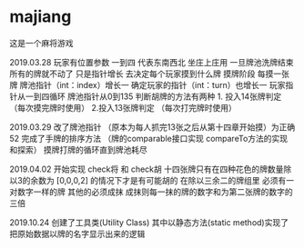 # majiang

这是一个麻将游戏


2019.03.28
玩家有位置参数 一到四 代表东南西北 坐庄上庄用
一旦牌池洗牌结束 所有的牌就不动了 只是指针增长 去决定每个玩家摸到什么牌
摸牌阶段 
每摸一张牌 牌池指针（int：index）增长一 确定玩家的指针（int：turn）也增长一 玩家指针从一到四循环 牌池指针从0到135
判断胡牌的方法有两种 1. 投入14张牌判定 （每次摸完牌时使用） 2.投入13张牌判定 （每次打完牌时使用）

2019.03.29
改了牌池指针 （原本为每人抓完13张之后从第十四章开始摸）为正确52 完成了手牌的排序方法 （牌的comparable接口实现 compareTo方法的实现 和探索） 摸牌打牌的循环直到牌池耗尽

2019.04.02
开始实现 check将 和 check胡 十四张牌只有在四种花色的牌数量除以3的余数为 [0,0,0,2] 的情况下才是有可能胡的 在除以三余二的牌组里 必须有一对数字一样的牌 其他的必须成抹 成抹则每一抹的牌的数字和为第二张牌的数字的三倍 

2019.10.24
创建了工具类(Utility Class) 其中以静态方法(static method)实现了把原始数据以牌的名字显示出来的逻辑